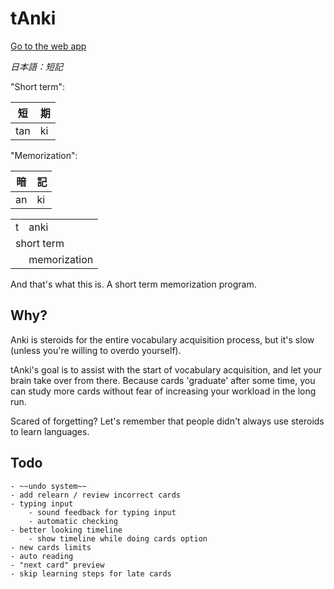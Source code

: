 # tAnki

[Go to the web app](web/)

_日本語：短記_

"Short term":

| 短  | 期  |
| --- | --- |
| tan | ki  |

"Memorization":

| 暗  | 記  |
| --- | --- |
| an  | ki  |

<table>
    <tr> <td> t </td> <td> anki </td> </tr>
    <tr> <td colspan="2"> short term </td> </tr>
    <tr> <td></td> <td> memorization </td>
</table>

And that's what this is. A short term memorization program.

## Why?

Anki is steroids for the entire vocabulary acquisition process, but it's slow (unless you're willing to overdo yourself).

tAnki's goal is to assist with the start of vocabulary acquisition, and let your brain take over from there. Because cards 'graduate' after some time, you can study more cards without fear of increasing your workload in the long run.

Scared of forgetting? Let's remember that people didn't always use steroids to learn languages.

## Todo

    - ~~undo system~~
    - add relearn / review incorrect cards
    - typing input
        - sound feedback for typing input
        - automatic checking
    - better looking timeline
        - show timeline while doing cards option
    - new cards limits
    - auto reading
    - "next card" preview
    - skip learning steps for late cards
